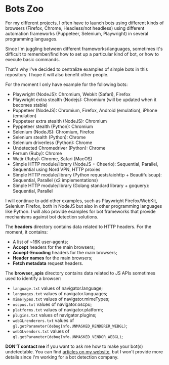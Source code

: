 # Bots Zoo

For my different projects, I often have to launch bots using different kinds of browsers (Firefox, Chrome, Headless/not headless) using different automation frameworks (Puppeteer, Selenium, Playwright) in several programming languages. 

Since I'm juggling between different frameworks/languages, sometimes it's difficult to remember/find how to set up a particular kind of bot, or how to execute basic commands. 

That's why I've decided to centralize examples of simple bots in this repository. I hope it will also benefit other people.

For the moment I only have example for the following bots:
- Playwright (NodeJS): Chromium, Webkit (Safari), Firefox
- Playwright extra stealth (Nodejs): Chromium (will be updated when it becomes stable)
- Puppeteer (NodeJS): Chromium, Firefox, Android (emulation), iPhone (emulation)
- Puppeteer extra stealth (NodeJS): Chromium
- Pyppeteer stealth (Python): Chromium
- Selenium (NodeJS): Chromium, Firefox
- Selenium stealth (Python): Chrome
- Selenium driverless (Python): Chrome
- Undetected Chromedriver (Python): Chrome
- Ferrum (Ruby): Chrome
- Watir (Ruby): Chrome, Safari (MacOS)
- Simple HTTP module/library (NodeJS + Cheerio): Sequential, Parallel, Sequential using Nord VPN, HTTP proxies
- Simple HTTP module/library (Python requests/aiohttp + Beautifulsoup): Sequential, Parallel (x2 implementations)
- Simple HTTP module/library (Golang standard library + goquery): Sequential, Parallel

I will continue to add other examples, such as Playwright Firefox/WebKit, Selenium Firefox, both in NodeJS but also in other programming languages like Python.
I will also provide examples for bot frameworks that provide mechanisms against bot detection solutions.

The **headers** directory contains data related to HTTP headers.
For the moment, it contains:
- A list of ~16K user-agents;
- **Accept** headers for the main browsers;
- **Accept-Encoding** headers for the main browsers;
- **Header names** for the main browsers;
- **Fetch metadata** request headers.

The **browser_apis** directory contains data related to JS APIs sometimes used to identify a browser:
- ```language.txt``` values of navigator.language;
- ```languages.txt``` values of navigator.languages;
- ```mimeTypes.txt``` values of navigator.mimeTypes;
- ```oscpus.txt``` values of navigator.oscpu;
- ```platforms.txt``` values of navigator.platform;
- ```plugins.txt``` values of navigator.plugins;
- ```webGLrenderers.txt``` values of ```gl.getParameter(debugInfo.UNMASKED_RENDERER_WEBGL)```;
- ```webGLvendors.txt``` values of ```gl.getParameter(debugInfo.UNMASKED_VENDOR_WEBGL)```;

**DON'T contact me** if you want to ask me how to make your bot(s) undetectable. 
You can find [articles on my website](https://antoinevastel.com/categories.html#Bot-detection-ref), but I won't provide more details since I'm working for a bot detection company.
